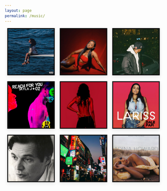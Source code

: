 ```yaml
---
layout: page
permalink: /music/
---
```


<div style="display: flex; flex-wrap: wrap; gap: 1rem; justify-content: center;">

  <a href="/music/sza.mp3" style="flex: 1 1 calc(33.333% - 1rem); max-width: calc(33.333% - 1rem);">
    <img 
      src="/images/sza.jpg" 
      alt="Shirt" 
      style="width: 100%; height: auto; box-shadow: 0 4px 12px rgba(0,0,0,0.1); transition: transform 0.3s;"
      onmouseover="this.style.transform='scale(1.03)'"
      onmouseout="this.style.transform='scale(1)'"
    />
  </a>

  <a href="/music/jaydink.mp3" style="flex: 1 1 calc(33.333% - 1rem); max-width: calc(33.333% - 1rem);">
    <img 
      src="/images/jaydink.jpg" 
      alt="You Playin'" 
      style="width: 100%; height: auto; box-shadow: 0 4px 12px rgba(0,0,0,0.1); transition: transform 0.3s;"
      onmouseover="this.style.transform='scale(1.03)'"
      onmouseout="this.style.transform='scale(1)'"
    />
  </a>

  <a href="/music/jaykin.mp3" style="flex: 1 1 calc(33.333% - 1rem); max-width: calc(33.333% - 1rem);">
    <img 
      src="/images/jaykin.jpg" 
      alt="VAN II" 
      style="width: 100%; height: auto; box-shadow: 0 4px 12px rgba(0,0,0,0.1); transition: transform 0.3s;"
      onmouseover="this.style.transform='scale(1.03)'"
      onmouseout="this.style.transform='scale(1)'"
    />
  </a>

  <a href="/music/reachforyou.mp3" style="flex: 1 1 calc(33.333% - 1rem); max-width: calc(33.333% - 1rem);">
    <img 
      src="/images/reachforyou.jpg" 
      alt="Reach for You" 
      style="width: 100%; height: auto; box-shadow: 0 4px 12px rgba(0,0,0,0.1); transition: transform 0.3s;"
      onmouseover="this.style.transform='scale(1.03)'"
      onmouseout="this.style.transform='scale(1)'"
    />
  </a>

  <a href="/music/tryagain.mp3" style="flex: 1 1 calc(33.333% - 1rem); max-width: calc(33.333% - 1rem);">
    <img 
      src="/images/aaliyah.jpg" 
      alt="Reach for You" 
      style="width: 100%; height: auto; box-shadow: 0 4px 12px rgba(0,0,0,0.1); transition: transform 0.3s;"
      onmouseover="this.style.transform='scale(1.03)'"
      onmouseout="this.style.transform='scale(1)'"
    />
  </a>

  <a href="/music/dalipapi.mp3" style="flex: 1 1 calc(33.333% - 1rem); max-width: calc(33.333% - 1rem);">
    <img 
      src="/images/lariss.jpg" 
      alt="Reach for You" 
      style="width: 100%; height: auto; box-shadow: 0 4px 12px rgba(0,0,0,0.1); transition: transform 0.3s;"
      onmouseover="this.style.transform='scale(1.03)'"
      onmouseout="this.style.transform='scale(1)'"
    />
  </a>

  <a href="/music/sabia.mp3" style="flex: 1 1 calc(33.333% - 1rem); max-width: calc(33.333% - 1rem);">
    <img 
      src="/images/sabia.jpg" 
      alt="Reach for You" 
      style="width: 100%; height: auto; box-shadow: 0 4px 12px rgba(0,0,0,0.1); transition: transform 0.3s;"
      onmouseover="this.style.transform='scale(1.03)'"
      onmouseout="this.style.transform='scale(1)'"
    />
  </a>

  <a href="/music/suddenly.mp3" style="flex: 1 1 calc(33.333% - 1rem); max-width: calc(33.333% - 1rem);">
    <img 
      src="/images/seoul.jpg" 
      alt="Reach for You" 
      style="width: 100%; height: auto; box-shadow: 0 4px 12px rgba(0,0,0,0.1); transition: transform 0.3s;"
      onmouseover="this.style.transform='scale(1.03)'"
      onmouseout="this.style.transform='scale(1)'"
    />
  </a>

  <a href="/music/bodyheat.mp3" style="flex: 1 1 calc(33.333% - 1rem); max-width: calc(33.333% - 1rem);">
    <img 
      src="/images/adina.jpg" 
      alt="Reach for You" 
      style="width: 100%; height: auto; box-shadow: 0 4px 12px rgba(0,0,0,0.1); transition: transform 0.3s;"
      onmouseover="this.style.transform='scale(1.03)'"
      onmouseout="this.style.transform='scale(1)'"
    />
  </a>

  <!-- Add more image links below as needed -->

  

</div>

